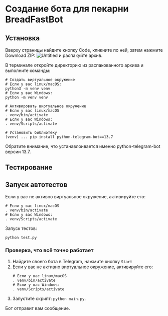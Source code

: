 # Создание бота для пекарни BreadFastBot

## Установка

Вверху страницы найдите кнопку Code, кликните по ней, затем нажмите Download ZIP:
![Untitled](https://github.com/PracticumGrade/telegram-bot-1/assets/13587415/4a427987-b925-4f58-b955-bac1398abdc9)
и распакуйте архив.

В терминале откройте директорию из распакованного архива и выполните команды:

```
# Создать виртуальное окружение 
# Если у вас linux/macOS:
python3 -m venv venv  
# Если у вас Windows:
python -m venv venv

# Активировать виртуальное окружение
# Если у вас linux/macOS
. venv/bin/activate
# Если у вас Windows:
. venv/Scripts/activate

# Установить библиотеку
(venv) ... pip install python-telegram-bot==13.7
```

Обратите внимание, что устанавлоивается именно python-telegram-bot версии 13.7.

## Тестирование

## Запуск автотестов

Если у вас не активно виртуальное окружение, активируйте его:
```
# Если у вас linux/macOS
. venv/bin/activate
# Если у вас Windows:
. venv/Scripts/activate
```

Запуск тестов:
```
python test.py
```

### Проверка, что всё точно работает

1. Найдите своего бота в Telegram, нажмите кнопку `Start`
2. Если у вас не активно виртуальное окружение, активируйте его:
   ```
   # Если у вас linux/macOS
   . venv/bin/activate
   # Если у вас Windows:
   . venv/Scripts/activate
   ```
3. Запустите скрипт: `python main.py`.

Бот отправит вам сообщение.